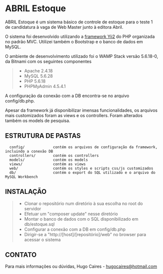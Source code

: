 ABRIL Estoque
============================

ABRIL Estoque é um sistema básico de controle de estoque para o teste 1 
de candidatura à vaga de Web Master junto à editora Abril.

O sistema foi desenvolvido utilizando a [framework Yii2](http://www.yiiframework.com/) do PHP organizada no padrão MVC. 
Utilizei também o Bootstrap e o banco de dados em MySQL.

O ambiente de desenvolvimento utilizado foi o WAMP Stack versão 5.6.18-0, da Bitnami com os seguintes componentes
> - Apache 2.4.18
> - MySQL 5.6.28
> - PHP 5.6.18
> - PHPMyAdmin 4.5.4.1

A configuração da conexão com a DB encontra-se no arquivo config/db.php.

Apesar da framework já disponibilizar imensas funcionalidades, os arquivos mais customizados foram as views e os controllers. Foram alterados também os models de pesquisa.

ESTRUTURA DE PASTAS
-------------------

      config/             contém os arquivos de configuração da framework, incluindo a conexão DB 
      controllers/        contém os controllers
      models/             contém os models
      views/              contém as views
      web/                contém os styles e scripts css/js customizados
      db/                 contém o export do SQL utilizado e o arquivo do MySQL Workbench

INSTALAÇÃO
-----------

> - Clonar o repositório num diretório à sua escolha no root do servidor
> - Efetuar um "composer update" nesse diretório
> - Montar o banco de dados com o SQL disponibilizado em db/estoque.sql
> - Configurar a conexão com a DB em config/db.php
> - Dirigir-se a "http://[host]/[repositório]/web" no browser para acessar o sistema

CONTATO
-------

Para mais informações ou dúvidas,
Hugo Caires - hugocaires@hotmail.com